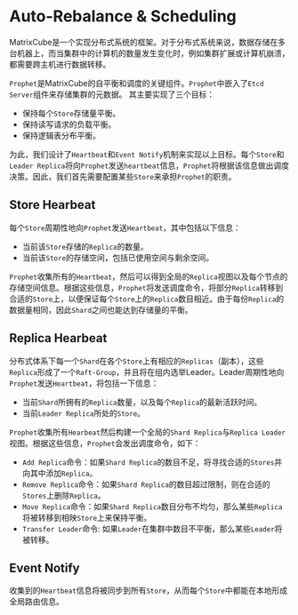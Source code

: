# **Auto-Rebalance & Scheduling**

MatrixCube是一个实现分布式系统的框架。对于分布式系统来说，数据存储在多台机器上，而当集群中的计算机的数量发生变化时，例如集群扩展或计算机崩溃，都需要跨主机进行数据转移。  

`Prophet`是MatrixCube的自平衡和调度的关键组件。`Prophet`中嵌入了`Etcd Server`组件来存储集群的元数据。
其主要实现了三个目标：  
* 保持每个`Store`存储量平衡。
* 保持读写请求的负载平衡。
* 保持逻辑表分布平衡。 

为此，我们设计了`Heartbeat`和`Event Notify`机制来实现以上目标。每个`Store`和`Leader Replica`将向`Prophet`发送`heartbeat`信息，`Prophet`将根据该信息做出调度决策。因此，我们首先需要配置某些`Store`来承担`Prophet`的职责。

## **Store Hearbeat**

每个`Store`周期性地向`Prophet`发送`Heartbeat`，其中包括以下信息：

* 当前该`Store`存储的`Replica`的数量。
* 当前该`Store`的存储空间，包括已使用空间与剩余空间。

`Prophet`收集所有的`Heartbeat`，然后可以得到全局的`Replica`视图以及每个节点的存储空间信息。根据这些信息，`Prophet`将发送调度命令，将部分`Replica`转移到合适的`Store`上，以便保证每个`Store`上的`Replica`数目相近。由于每份`Replica`的数据量相同，因此`Shard`之间也能达到存储量的平衡。

## **Replica Hearbeat**
分布式体系下每一个`Shard`在各个`Store`上有相应的`Replicas`（副本），这些`Replica`形成了一个`Raft-Group`，并且将在组内选举Leader。Leader周期性地向`Prophet`发送`Heartbeat`，将包括一下信息：

* 当前`Shard`所拥有的`Replica`数量，以及每个`Replica`的最新活跃时间。
* 当前`Leader Replica`所处的`Store`。 

`Prophet`收集所有`Hearbeat`然后构建一个全局的`Shard Replica`与`Replica Leader`视图。根据这些信息，`Prophet`会发出调度命令，如下：

* `Add Replica`命令：如果`Shard Replica`的数目不足，将寻找合适的`Stores`并向其中添加`Replica`。
* `Remove Replica`命令：如果`Shard Replica`的数目超过限制，则在合适的`Stores`上删除`Replica`。
* `Move Replica`命令：如果`Shard Replica`数目分布不均匀，那么某些`Replica`将被转移到相映`Store`上来保持平衡。
* `Transfer Leader`命令: 如果`Leader`在集群中数目不平衡，那么某些`Leader`将被转移。

## **Event Notify**

收集到的`Heartbeat`信息将被同步到所有`Store`，从而每个`Store`中都能在本地形成全局路由信息。

